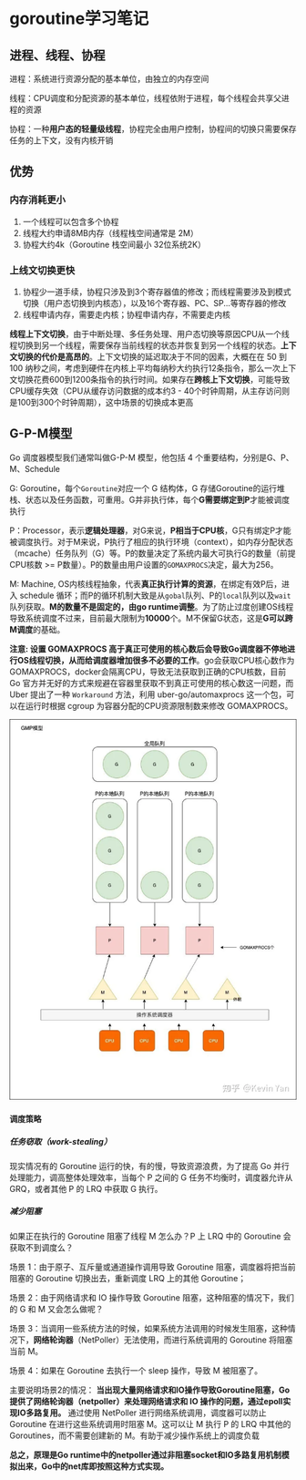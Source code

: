 # goroutine学习笔记

## 进程、线程、协程
进程：系统进行资源分配的基本单位，由独立的内存空间

线程：CPU调度和分配资源的基本单位，线程依附于进程，每个线程会共享父进程的资源

协程：一种**用户态的轻量级线程**，协程完全由用户控制，协程间的切换只需要保存任务的上下文，没有内核开销

## 优势
### 内存消耗更小
1. 一个线程可以包含多个协程
2. 线程大约申请8MB内存（线程栈空间通常是 2M）
3. 协程大约4k（Goroutine 栈空间最小 32位系统2K）
### 上线文切换更快
1. 协程少一道手续，协程只涉及到3个寄存器值的修改；而线程需要涉及到模式切换（用户态切换到内核态），以及16个寄存器、PC、SP...等寄存器的修改
2. 线程申请内存，需要走内核；协程申请内存，不需要走内核

**线程上下文切换**，由于中断处理、多任务处理、用户态切换等原因CPU从一个线程切换到另一个线程，需要保存当前线程的状态并恢复到另一个线程的状态。**上下文切换的代价是高昂的**。上下文切换的延迟取决于不同的因素，大概在在 50 到 100 纳秒之间，考虑到硬件在内核上平均每纳秒大约执行12条指令，那么一次上下文切换花费600到1200条指令的执行时间。如果存在**跨核上下文切换**，可能导致CPU缓存失效（CPU从缓存访问数据的成本约3 - 40个时钟周期，从主存访问则是100到300个时钟周期），这中场景的切换成本更高


## G-P-M模型

Go 调度器模型我们通常叫做G-P-M 模型，他包括 4 个重要结构，分别是G、P、M、Schedule

G: Goroutine，每个`Goroutine`对应一个 G 结构体，G 存储Goroutine的运行堆栈、状态以及任务函数，可重用。G并非执行体，每个**G需要绑定到P**才能被调度执行

P：Processor，表示**逻辑处理器**，对G来说，**P相当于CPU核**，G只有绑定P才能被调度执行。对于M来说，P执行了相应的执行环境（context），如内存分配状态（mcache）任务队列（G）等。P的数量决定了系统内最大可执行G的数量（前提CPU核数 >= P数量）。P的数量由用户设置的`GOMAXPROCS`决定，最大为256。

M: Machine, OS内核线程抽象，代表**真正执行计算的资源**，在绑定有效P后，进入 schedule 循环；而P的循环机制大致是从`gobal`队列、P的`local`队列以及`wait`队列获取。**M的数量不是固定的，由go runtime调整**。为了防止过度创建OS线程导致系统调度不过来，目前最大限制为**10000**个。M不保留G状态，这是**G可以跨M调度**的基础。

**注意: 设置 GOMAXPROCS 高于真正可使用的核心数后会导致Go调度器不停地进行OS线程切换，从而给调度器增加很多不必要的工作**。go会获取CPU核心数作为GOMAXPROCS，docker会隔离CPU，导致无法获取到正确的CPU核数，目前 Go 官方并无好的方式来规避在容器里获取不到真正可使用的核心数这一问题，而 Uber 提出了一种 `Workaround` 方法，利用 uber-go/automaxprocs 这一个包，可以在运行时根据 cgroup 为容器分配的CPU资源限制数来修改 GOMAXPROCS。

![GPM](assets/v2-e74d82c20c2f02d8012c3813ebca4650_1440w.webp)


#### 调度策略

##### 任务窃取（work-stealing）
现实情况有的 Goroutine 运行的快，有的慢，导致资源浪费，为了提高 Go 并行处理能力，调高整体处理效率，当每个 P 之间的 G 任务不均衡时，调度器允许从 GRQ，或者其他 P 的 LRQ 中获取 G 执行。

##### 减少阻塞
如果正在执行的 Goroutine 阻塞了线程 M 怎么办？P 上 LRQ 中的 Goroutine 会获取不到调度么？

场景 1：由于原子、互斥量或通道操作调用导致 Goroutine 阻塞，调度器将把当前阻塞的 Goroutine 切换出去，重新调度 LRQ 上的其他 Goroutine；

场景 2：由于网络请求和 IO 操作导致 Goroutine 阻塞，这种阻塞的情况下，我们的 G 和 M 又会怎么做呢？

场景 3：当调用一些系统方法的时候，如果系统方法调用的时候发生阻塞，这种情况下，**网络轮询器**（NetPoller）无法使用，而进行系统调用的 Goroutine 将阻塞当前 M。

场景 4：如果在 Goroutine 去执行一个 sleep 操作，导致 M 被阻塞了。


主要说明场景2的情况：
**当出现大量网络请求和IO操作导致Goroutine阻塞，Go提供了网络轮询器（netpoller）来处理网络请求和 IO 操作的问题，通过epoll实现IO多路复用。** 通过使用 NetPoller 进行网络系统调用，调度器可以防止 Goroutine 在进行这些系统调用时阻塞 M。这可以让 M 执行 P 的 LRQ 中其他的 Goroutines，而不需要创建新的 M。有助于减少操作系统上的调度负载

**总之，原理是Go runtime中的netpoller通过非阻塞socket和IO多路复用机制模拟出来，Go中的net库即按照这种方式实现。**

